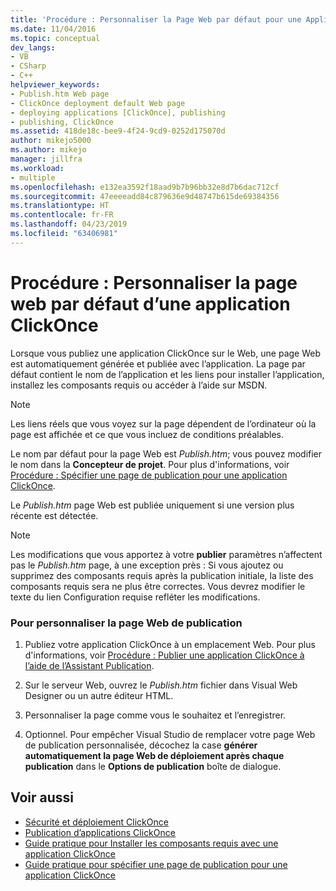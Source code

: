 ```yaml
---
title: 'Procédure : Personnaliser la Page Web par défaut pour une Application ClickOnce | Microsoft Docs'
ms.date: 11/04/2016
ms.topic: conceptual
dev_langs:
- VB
- CSharp
- C++
helpviewer_keywords:
- Publish.htm Web page
- ClickOnce deployment default Web page
- deploying applications [ClickOnce], publishing
- publishing, ClickOnce
ms.assetid: 418de18c-bee9-4f24-9cd9-0252d175070d
author: mikejo5000
ms.author: mikejo
manager: jillfra
ms.workload:
- multiple
ms.openlocfilehash: e132ea3592f18aad9b7b96bb32e8d7b6dac712cf
ms.sourcegitcommit: 47eeeeadd84c879636e9d48747b615de69384356
ms.translationtype: HT
ms.contentlocale: fr-FR
ms.lasthandoff: 04/23/2019
ms.locfileid: "63406981"
---
```

# <a name="how-to-customize-the-default-web-page-for-a-clickonce-application"></a>Procédure : Personnaliser la page web par défaut d’une application ClickOnce
Lorsque vous publiez une application ClickOnce sur le Web, une page Web est automatiquement générée et publiée avec l’application. La page par défaut contient le nom de l’application et les liens pour installer l’application, installez les composants requis ou accéder à l’aide sur MSDN.

> [!NOTE]
> Les liens réels que vous voyez sur la page dépendent de l’ordinateur où la page est affichée et ce que vous incluez de conditions préalables.

 Le nom par défaut pour la page Web est *Publish.htm*; vous pouvez modifier le nom dans la **Concepteur de projet**. Pour plus d'informations, voir [Procédure : Spécifier une page de publication pour une application ClickOnce](../deployment/how-to-specify-a-publish-page-for-a-clickonce-application.md).

 Le *Publish.htm* page Web est publiée uniquement si une version plus récente est détectée.

> [!NOTE]
> Les modifications que vous apportez à votre **publier** paramètres n’affectent pas le *Publish.htm* page, à une exception près : Si vous ajoutez ou supprimez des composants requis après la publication initiale, la liste des composants requis sera ne plus être correctes. Vous devrez modifier le texte du lien Configuration requise refléter les modifications.

### <a name="to-customize-the-publish-web-page"></a>Pour personnaliser la page Web de publication

1. Publiez votre application ClickOnce à un emplacement Web. Pour plus d'informations, voir [Procédure : Publier une application ClickOnce à l’aide de l’Assistant Publication](../deployment/how-to-publish-a-clickonce-application-using-the-publish-wizard.md).

2. Sur le serveur Web, ouvrez le *Publish.htm* fichier dans Visual Web Designer ou un autre éditeur HTML.

3. Personnaliser la page comme vous le souhaitez et l’enregistrer.

4. Optionnel. Pour empêcher Visual Studio de remplacer votre page Web de publication personnalisée, décochez la case **générer automatiquement la page Web de déploiement après chaque publication** dans le **Options de publication** boîte de dialogue.

## <a name="see-also"></a>Voir aussi
- [Sécurité et déploiement ClickOnce](../deployment/clickonce-security-and-deployment.md)
- [Publication d’applications ClickOnce](../deployment/publishing-clickonce-applications.md)
- [Guide pratique pour Installer les composants requis avec une application ClickOnce](../deployment/how-to-install-prerequisites-with-a-clickonce-application.md)
- [Guide pratique pour spécifier une page de publication pour une application ClickOnce](../deployment/how-to-specify-a-publish-page-for-a-clickonce-application.md)
